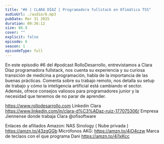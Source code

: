 ```yaml
---
title: "#6 | CLARA DÍAZ | Programadora fullstack en Ofimática TSS"
audioUrl: ./audio/6.mp3
pubDate: Mar 31 2025
duration: 00:36:12
size: 86.9
cover: ""
explicit: false
episode: 6
season: 1
episodeType: full
---
```

En este episodio #6 del #podcast RolloDesarrollo, entrevistamos a Clara Díaz
programadora fullstack, nos cuenta su experiencia y su curiosa transición de medicina a programación, habla de  la importancia de las buenas prácticas. Comenta  sobre su trabajo remoto,  nos detalla su setup de trabajo y cómo la inteligencia artificial está cambiando el sector. Además, ofrece consejos valiosos para programadores junior y la necesidad que tenemos de no parar de aprender.


https://www.rollodesarrollo.com
Linkedin Clara
https://www.linkedin.com/in/clara-d%C3%ADaz-ruiz-177075306/
Empresa Jiennense donde trabaja Clara  @ofisoftware  


Enlaces de afiliados Amazon:
NAS Sinology ( Nube privada ) https://amzn.to/43zgGGb
Micrófonos AKG: https://amzn.to/4iO4czw
Marca de teclaos con el que programa Dani
https://amzn.to/4j1xKcc